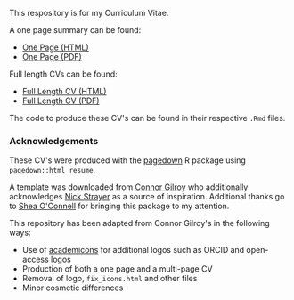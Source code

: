 This respository is for my Curriculum Vitae.

A one page summary can be found:

- [One Page (HTML)](one_page_cv.html)
- [One Page (PDF)](Gihawi_One_Page_CV.pdf)

Full length CVs can be found:

- [Full Length CV (HTML)](index.html)
- [Full Length CV (PDF)](Gihawi_CV.pdf)

The code to produce these CV's can be found in their respective `.Rmd` files.


### Acknowledgements

These CV's were produced with the [pagedown](https://cran.r-project.org/web/packages/pagedown/index.html) R package using `pagedown::html_resume`.

A template was downloaded from [Connor Gilroy](https://github.com/ccgilroy/resume) who additionally acknowledges [Nick Strayer](https://github.com/nstrayer/cv) as a source of inspiration. Additional thanks go to [Shea O'Connell](https://github.com/Shedimus) for bringing this package to my attention. 

This repository has been adapted from Connor Gilroy's in the following ways:

- Use of [academicons](https://github.com/jpswalsh/academicons/blob/master/css/academicons.css) for additional logos such as ORCID and open-access logos
- Production of both a one page and a multi-page CV
- Removal of logo, `fix_icons.html` and other files
- Minor cosmetic differences